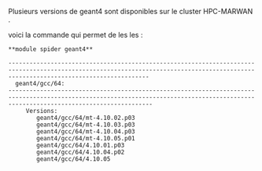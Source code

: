 Plusieurs versions de geant4 sont disponibles sur le cluster HPC-MARWAN .

voici la commande qui permet de les les  : 
```
**module spider geant4**

------------------------------------------------------------------------------------------------------------------------------------------------------------------------------------
  geant4/gcc/64:
-------------------------------------------------------------------------------------------------------------------------------------------------------------------------------------
     Versions:
        geant4/gcc/64/mt-4.10.02.p03
        geant4/gcc/64/mt-4.10.03.p03
        geant4/gcc/64/mt-4.10.04.p03
        geant4/gcc/64/mt-4.10.05.p01
        geant4/gcc/64/4.10.01.p03
        geant4/gcc/64/4.10.04.p02
        geant4/gcc/64/4.10.05

```
